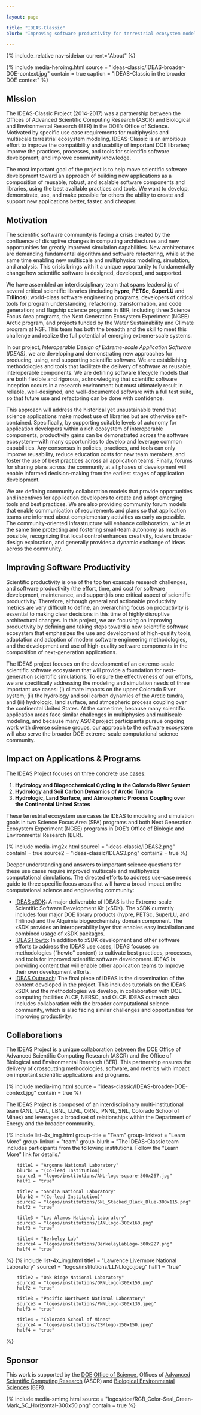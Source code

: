 ```yaml
---

layout: page

title: "IDEAS-Classic"
blurb: "Improving software productivity for terrestrial ecosystem modeling"

---
```





<!-- Sidebar Nav -->
<!-- ---------------------------------------------------------------------- -->

{% include_relative nav-sidebar current="About" %}

<!-- Content -->
<!-- ---------------------------------------------------------------------- -->

{% 	include media-heroimg.html 
	  source = "ideas-classic/IDEAS-broader-DOE-context.jpg"
	  contain = true
		caption = "IDEAS-Classic in the broader DOE context"
%}

## Mission

The IDEAS-Classic Project (2014-2017) was a partnership between the Offices of Advanced Scientific Computing Research (ASCR) and Biological and Environmental Research (BER) in the DOE’s Office of Science.  Motivated by specific use case requirements for multiphysics and multiscale terrestrial ecosystem modeling, IDEAS-Classic is an ambitious effort to improve the compatibility and usability of important DOE libraries; improve the practices, processes, and tools for scientific software development; and improve community knowledge.

The most important goal of the project is to help move scientific software development toward an approach of building new applications as a composition of reusable, robust, and scalable software components and libraries, using the best available practices and tools.  We want to develop, demonstrate, use, and make possible for others the ability to create and support new applications better, faster, and cheaper.

## Motivation

The scientific software community is facing a crisis created by the confluence of disruptive changes in computing architectures and new opportunities for greatly improved simulation capabilities. New architectures are demanding fundamental algorithm and software refactoring, while at the same time enabling new multiscale and multiphysics modeling, simulation, and analysis. This crisis brings with it a unique opportunity to fundamentally change how scientific software is designed, developed, and supported.

We have assembled an interdisciplinary team that spans leadership of several critical scientific libraries (including **hypre**, **PETSc**, **SuperLU** and **Trilinos**); world-class software engineering programs; developers of critical tools for program understanding, refactoring, transformation, and code generation; and flagship science programs in BER, including three Science Focus Area programs, the Next Generation Ecosystem Experiment (NGEE) Arctic program, and projects funded by the Water Sustainability and Climate program at NSF. This team has both the breadth and the skill to meet this challenge and realize the full potential of emerging extreme-scale systems.

In our project, *Interoperable Design of Extreme-scale Application Software (IDEAS)*, we are developing and demonstrating new approaches for producing, using, and supporting scientific software. We are establishing methodologies and tools that facilitate the delivery of software as reusable, interoperable components. We are defining software lifecycle models that are both flexible and rigorous, acknowledging that scientific software inception occurs in a research environment but must ultimately result in reliable, well-designed, and well-documented software with a full test suite, so that future use and refactoring can be done with confidence.

This approach will address the historical yet unsustainable trend that science applications make modest use of libraries but are otherwise self-contained. Specifically, by supporting suitable levels of autonomy for application developers within a rich ecosystem of interoperable components, productivity gains can be demonstrated across the software ecosystem—with many opportunities to develop and leverage common capabilities. Any consensus in policies, practices, and tools can only improve reusability, reduce education costs for new team members, and foster the use of best practices across all application teams. Finally, forums for sharing plans across the community at all phases of development will enable informed decision-making from the earliest stages of application development.

We are defining community collaboration models that provide opportunities and incentives for application developers to create and adopt emerging tools and best practices. We are also providing community forum models that enable communication of requirements and plans so that application teams are informed about complementary activities as early as possible. The community-oriented infrastructure will enhance collaboration, while at the same time protecting and fostering small-team autonomy as much as possible, recognizing that local control enhances creativity, fosters broader design exploration, and generally provides a dynamic exchange of ideas across the community.

## Improving Software Productivity

Scientific productivity is one of the top ten exascale research challenges, and software productivity (the effort, time, and cost for software development, maintenance, and support) is one critical aspect of scientific productivity. Therefore, although general and actionable productivity metrics are very difficult to define, an overarching focus on productivity is essential to making clear decisions in this time of highly disruptive architectural changes. In this project, we are focusing on improving productivity by defining and taking steps toward a new scientific software ecosystem that emphasizes the use and development of high-quality tools, adaptation and adoption of modern software engineering methodologies, and the development and use of high-quality software components in the composition of next-generation applications.

The IDEAS project focuses on the development of an extreme-scale scientific software ecosystem that will provide a foundation for next-generation scientific simulations. To ensure the effectiveness of our efforts, we are specifically addressing the modeling and simulation needs of three important use cases: (i) climate impacts on the upper Colorado River system; (ii) the hydrology and soil carbon dynamics of the Arctic tundra, and (iii) hydrologic, land surface, and atmospheric process coupling over the continental United States. At the same time, because many scientific application areas face similar challenges in multiphysics and multiscale modeling, and because many ASCR project participants pursue ongoing work with diverse science groups, our approach to the software ecosystem will also serve the broader DOE extreme-scale computational science community.

## Impact on Applications & Programs

The IDEAS Project focuses on three concrete [use cases](use-cases):

1. **Hydrology and Biogeochemical Cycling in the Colorado River System**
2. **Hydrology and Soil Carbon Dynamics of Arctic Tundra**
3. **Hydrologic, Land Surface, and Atmospheric Process Coupling over the Continental United States**

These terrestrial ecosystem use cases tie IDEAS to modeling and simulation goals in two Science Focus Area (SFA) programs and both Next Generation Ecosystem Experiment (NGEE) programs in DOE’s Office of Biologic and Environmental Research (BER).

{% 	include media-img2x.html 
	  source1 = "ideas-classic/IDEAS2.png"
	  contain1 = true
    source2 = "ideas-classic/IDEAS3.png"
    contain2 = true
%}

Deeper understanding and answers to important science questions for these use cases require improved multiscale and multiphysics computational simulations.  The directed efforts to address use-case needs guide to three specific focus areas that will have a broad impact on the computational science and engineering community:

* [IDEAS xSDK](xsdk): A major deliverable of IDEAS is the Extreme-scale Scientific Software Development Kit (xSDK).  The xSDK currently includes four major DOE library products (hypre, PETSc, SuperLU, and Trilinos) and the Alquimia biogeochemistry domain component.  The xSDK provides an interoperability layer that enables easy installation and combined usage of xSDK packages.
* [IDEAS Howto](methodologies): In addition to xSDK development and other software efforts to address the IDEAS use cases, IDEAS focuses on methodologies (“howto” content) to cultivate best practices, processes, and tools for improved scientific software development.  IDEAS is providing content that will enable other application teams to improve their own development efforts.
* [IDEAS Outreach](outreach): The final piece of IDEAS is the dissemination of the content developed in the project.  This includes tutorials on the IDEAS xSDK and the methodologies we develop, in collaboration with DOE computing facilities ALCF, NERSC, and OLCF.  IDEAS outreach also includes collaboration with the broader computational science community, which is also facing similar challenges and opportunities for improving productivity.

## Collaborations

The IDEAS Project is a unique collaboration between the DOE Office of Advanced Scientific Computing Research (ASCR) and the Office of Biological and Environmental Research (BER).  This partnership ensures the delivery of crosscutting methodologies, software, and metrics with impact on important scientific applications and programs.

{% 	include media-img.html 
	  source = "ideas-classic/IDEAS-broader-DOE-context.jpg"
	  contain = true
%}

The IDEAS Project is composed of an interdisciplinary multi-institutional team (ANL, LANL, LBNL, LLNL, ORNL, PNNL, SNL, Colorado School of Mines) and leverages a broad set of relationships within the Department of Energy and the broader community.



{% include list-4x_img.html
		group-title = "Team"
		group-linktext = "Learn More"
		group-linkurl = "team"
		group-blurb = "The IDEAS-Classic team includes participants from the following institutions. Follow the \"Learn More\" link for details."

		title1 = "Argonne National Laboratory"
		blurb1 = "(Co-lead Institution)"
		source1 = "logos/institutions/ANL-logo-square-300x267.jpg"
		half1 = "true"

		title2 = "Sandia National Laboratory"
		blurb2 = "(Co-lead Institution)"
		source2 = "logos/institutions/SNL_Stacked_Black_Blue-300x115.png"
		half2 = "true"

		title3 = "Los Alamos National Laboratory"
		source3 = "logos/institutions/LANLlogo-300x160.png"
		half3 = "true"

		title4 = "Berkeley Lab"
		source4 = "logos/institutions/BerkeleyLabLogo-300x227.png"
		half4 = "true"
%}
{% include list-4x_img.html
		title1 = "Lawrence Livermore National Laboratory"
		source1 = "logos/institutions/LLNLlogo.jpeg"
		half1 = "true"

		title2 = "Oak Ridge National Laboratory"
		source2 = "logos/institutions/ORNLlogo-300x150.png"
		half2 = "true"

		title3 = "Pacific Northwest National Laboratory"
		source3 = "logos/institutions/PNNLlogo-300x130.jpeg"
		half3 = "true"

		title4 = "Colorado School of Mines"
		source4 = "logos/institutions/CSMlogo-150x150.jpeg"
		half4 = "true"
%}

## Sponsor

This work is supported by the [DOE](http://energy.gov/) [Office of Science](http://science.energy.gov/), Offices of [Advanced Scientific Computing Research](http://science.energy.gov/ascr/) (ASCR) and [Biological Environmental Sciences](http://science.energy.gov/ber/) (BER).

{% 	include media-smimg.html
		source = "logos/doe/RGB_Color-Seal_Green-Mark_SC_Horizontal-300x50.png"
		contain = true
%}